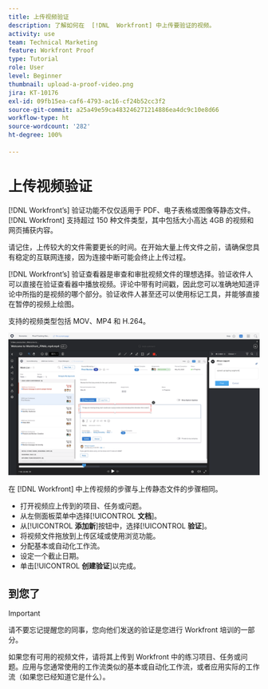 ```yaml
---
title: 上传视频验证
description: 了解如何在  [!DNL  Workfront] 中上传要验证的视频。
activity: use
team: Technical Marketing
feature: Workfront Proof
type: Tutorial
role: User
level: Beginner
thumbnail: upload-a-proof-video.png
jira: KT-10176
exl-id: 09fb15ea-caf6-4793-ac16-cf24b52cc3f2
source-git-commit: a25a49e59ca483246271214886ea4dc9c10e8d66
workflow-type: ht
source-wordcount: '282'
ht-degree: 100%

---
```


# 上传视频验证

[!DNL Workfront’s] 验证功能不仅仅适用于 PDF、电子表格或图像等静态文件。[!DNL Workfront] 支持超过 150 种文件类型，其中包括大小高达 4GB 的视频和网页捕获内容。

请记住，上传较大的文件需要更长的时间。在开始大量上传文件之前，请确保您具有稳定的互联网连接，因为连接中断可能会终止上传过程。

<!-- For a complete list of uploadable file types, see the article, Supported proofing file types. -->

[!DNL Workfront’s] 验证查看器是审查和审批视频文件的理想选择。验证收件人可以直接在验证查看器中播放视频。评论中带有时间戳，因此您可以准确地知道评论中所指的是视频的哪个部分。验证收件人甚至还可以使用标记工具，并能够直接在暂停的视频上绘图。

支持的视频类型包括 MOV、MP4 和 H.264。<!-- Check the supported file types list to make sure the video type you use is compatible with Workfront’s proofing features.-->

![视频验证文件上的标记图像。](assets/upload-a-proof-of-a-video.png)

在 [!DNL Workfront] 中上传视频的步骤与上传静态文件的步骤相同。

* 打开视频应上传到的项目、任务或问题。
* 从左侧面板菜单中选择&#x200B;[!UICONTROL **文档**]。
* 从&#x200B;[!UICONTROL **添加新**]&#x200B;按钮中，选择&#x200B;[!UICONTROL **验证**]。
* 将视频文件拖放到上传区域或使用浏览功能。
* 分配基本或自动化工作流。
* 设定一个截止日期。
* 单击&#x200B;[!UICONTROL **创建验证**]&#x200B;以完成。

## 到您了

>[!IMPORTANT]
>
>请不要忘记提醒您的同事，您向他们发送的验证是您进行 Workfront 培训的一部分。


如果您有可用的视频文件，请将其上传到 Workfront 中的练习项目、任务或问题。应用与您通常使用的工作流类似的基本或自动化工作流，或者应用实际的工作流（如果您已经知道它是什么）。

